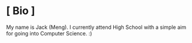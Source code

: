 # [ Bio ]

My name is Jack (Meng). I currently attend High School with a simple aim for going into Computer Science. :)